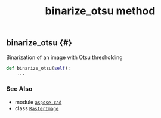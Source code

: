 ﻿---
title: binarize_otsu method
second_title: Aspose.CAD for Python via .NET API References
description: 
type: docs
weight: 70
url: /aspose.cad/rasterimage/binarize_otsu/
is_root: false
---

## binarize_otsu {#}

Binarization of an image with Otsu thresholding



```python
def binarize_otsu(self):
    ...
```





### See Also
* module [`aspose.cad`](../../)
* class [`RasterImage`](/cad/python-net/aspose.cad/rasterimage)
